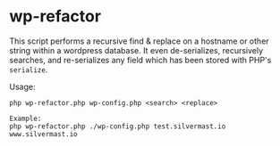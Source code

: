 # wp-refactor
This script performs a recursive find & replace on a hostname or other string within a wordpress database. It even de-serializes, recursively searches, and re-serializes any field which has been stored with PHP's `serialize`. 

Usage:
```
php wp-refactor.php wp-config.php <search> <replace>

Example:
php wp-refactor.php ./wp-config.php test.silvermast.io www.silvermast.io
```
